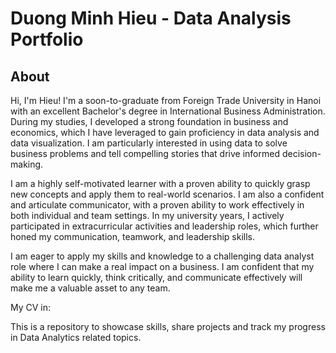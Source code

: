 # Duong Minh Hieu - Data Analysis Portfolio
## About
Hi, I'm Hieu! I'm a soon-to-graduate from Foreign Trade University in Hanoi with an excellent Bachelor's degree in International Business Administration. During my studies, I developed a strong foundation in business and economics, which I have leveraged to gain proficiency in data analysis and data visualization. I am particularly interested in using data to solve business problems and tell compelling stories that drive informed decision-making.

I am a highly self-motivated learner with a proven ability to quickly grasp new concepts and apply them to real-world scenarios. I am also a confident and articulate communicator, with a proven ability to work effectively in both individual and team settings. In my university years, I actively participated in extracurricular activities and leadership roles, which further honed my communication, teamwork, and leadership skills.

I am eager to apply my skills and knowledge to a challenging data analyst role where I can make a real impact on a business. I am confident that my ability to learn quickly, think critically, and communicate effectively will make me a valuable asset to any team.

My CV in: 

This is a repository to showcase skills, share projects and track my progress in Data Analytics related topics.

